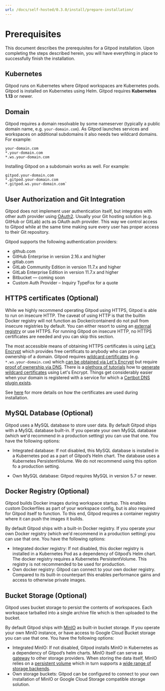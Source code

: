 ```yaml
---
url: /docs/self-hosted/0.3.0/install/prepare-installation/
---
```


# Prerequisites
This document describes the prerequisites for a Gitpod installation. Upon completing the steps described herein,
you will have everything in place to successfully finish the installation.

## Kubernetes
Gitpod runs on Kubernetes where Gitpod workspaces are Kubernetes pods. Gitpod is installed on Kubernetes using Helm.
Gitpod requires **Kubernetes 1.13** or newer.

## Domain
Gitpod requires a domain resolvable by some nameserver (typically a public domain name, e.g. `your-domain.com`).
As Gitpod launches services and workspaces on additional subdomains it also needs two wildcard domains.
For example:

    your-domain.com
    *.your-domain.com
    *.ws.your-domain.com

Installing Gitpod on a subdomain works as well. For example:

    gitpod.your-domain.com
    *.gitpod.your-domain.com
    *.gitpod.ws.your-domain.com`

## User Authorization and Git Integration
Gitpod does not implement user authentication itself, but integrates with other auth provider using [OAuth2](https://oauth.net/2/).
Usually your Git hosting solution (e.g. GitHub or GitLab) acts as OAuth auth provider. This way we control access to Gitpod while at
the same time making sure every user has proper access to their Git repository.

Gitpod supports the following authentication providers:
* github.com
* GitHub Enterprise in version 2.16.x and higher
* gitlab.com
* GitLab Community Edition in version 11.7.x and higher
* GitLab Enterprise Edition in version 11.7.x and higher
* Bitbucket — coming soon
* Custom Auth Provider – Inquiry TypeFox for a quote

## HTTPS certificates (Optional)
While we highly recommend operating Gitpod using HTTPS, Gitpod is able to run on insecure HTTP.
The caveat of using HTTP is that the builtin Docker registry will not function as Docker/containerd do not pull from insecure registries by default.
You can either resort to using an [external registry](#docker-registry-optional) or use HTTPS. For running Gitpod on insecure HTTP, no HTTPS certificates are needed and you can skip this section.

The most accessible means of obtaining HTTPS certificates is using [Let's Encrypt](https://letsencrypt.org/) which provides free certificats to anybody who can prove ownership of a domain.
Gitpod requires [wildcard certificates](https://en.wikipedia.org/wiki/Wildcard_certificate) (e.g. `*.ws.your-domain.com`) which [can be obtained via Let's Encrypt](https://community.letsencrypt.org/t/acme-v2-production-environment-wildcards/55578) but require [proof of ownership via DNS](https://letsencrypt.org/docs/challenge-types/#dns-01-challenge).
There is a [plethora of tutorials](https://www.google.com/search?q=letsencrypt+wildcard) how to [generate wildcard certificates](https://medium.com/@saurabh6790/generate-wildcard-ssl-certificate-using-lets-encrypt-certbot-273e432794d7) using Let's Encrypt.
Things get considerably easier when your domain is registered with a service for which a [Certbot DNS plugin exists](https://certbot.eff.org/docs/using.html#dns-plugins).

See [here](../https-certs/) for more details on how the certificates are used during installation.

## MySQL Database (Optional)
Gitpod uses a MySQL database to store user data. By default Gitpod ships with a MySQL database built-in. If you operate your own MySQL database (which we'd recommend in a production setting) you can use that one. You have the following options:

* Integrated database: If not disabled, this MySQL database is installed in a Kubernetes pod as a part of Gitpod’s Helm chart.
The database uses a Kubernetes PersistentVolume. We do not recommend using this option fo a production setting.

* Own MySQL database: Gitpod requires MySQL in version 5.7 or newer.

## Docker Registry (Optional)
Gitpod builds Docker images during workspace startup. This enables custom Dockerfiles as part of your workspace config, but is also required for Gitpod itself to function.
To this end, Gitpod requires a container registry where it can push the images it builds.

By default Gitpod ships with a built-in Docker registry. If you operate your own Docker registry (which we'd recommend in a production setting) you can use that one. You have the following options:

* Integrated docker registry: If not disabled, this docker registry is installed in a Kubernetes Pod as a dependency of Gitpod’s Helm chart.
  The docker registry requires a Kubernetes PersistentVolume. This registry is not recommended to be used for production.
* Own docker registry: Gitpod can connect to your own docker registry. Compared to its built-in counterpart this enables performance gains and access to otherwise private images.

## Bucket Storage (Optional)
Gitpod uses bucket storage to persist the contents of workspaces. Each workspace tarballed into a single archive file which is then uploaded to the bucket.

By default Gitpod ships with [MinIO](https://min.io/) as built-in bucket storage. If you operate your own MinIO instance, or have access to Google Cloud Bucket storage you can use that one. You have the following options:

* Integrated MinIO: If not disabled, Gitpod installs MinIO in Kubernetes as a dependency of Gitpod’s helm charts.
  MinIO itself can serve as [gateway](https://github.com/minio/minio/tree/master/docs/gateway) to other storage providers.
  When storing the data itself, MinIO relies on a [persistent volume](https://kubernetes.io/docs/concepts/storage/persistent-volumes/) which in turn supports a [wide range of storage backends](https://kubernetes.io/docs/concepts/storage/persistent-volumes/#types-of-persistent-volumes).
* Own storage buckets: Gitpod can be configured to connect to your own installation of MinIO or Google Cloud Storage compatible storage solution.

